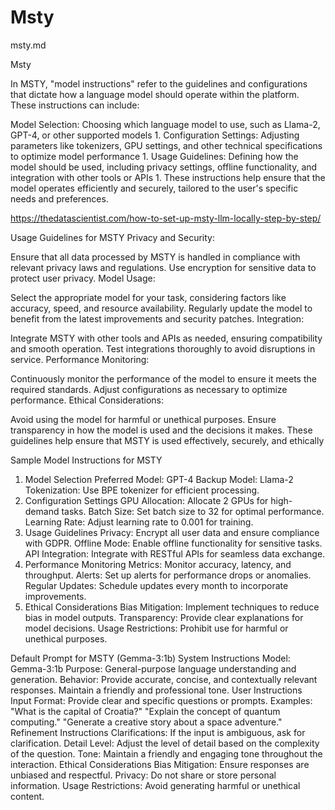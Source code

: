 # Msty

msty.md

Msty

In MSTY, "model instructions" refer to the guidelines and configurations that dictate how a language model should operate within the platform. These instructions can include:

Model Selection: Choosing which language model to use, such as Llama-2, GPT-4, or other supported models 1.
Configuration Settings: Adjusting parameters like tokenizers, GPU settings, and other technical specifications to optimize model performance 1.
Usage Guidelines: Defining how the model should be used, including privacy settings, offline functionality, and integration with other tools or APIs 1.
These instructions help ensure that the model operates efficiently and securely, tailored to the user's specific needs and preferences.

https://thedatascientist.com/how-to-set-up-msty-llm-locally-step-by-step/

Usage Guidelines for MSTY
Privacy and Security:

Ensure that all data processed by MSTY is handled in compliance with relevant privacy laws and regulations.
Use encryption for sensitive data to protect user privacy.
Model Usage:

Select the appropriate model for your task, considering factors like accuracy, speed, and resource availability.
Regularly update the model to benefit from the latest improvements and security patches.
Integration:

Integrate MSTY with other tools and APIs as needed, ensuring compatibility and smooth operation.
Test integrations thoroughly to avoid disruptions in service.
Performance Monitoring:

Continuously monitor the performance of the model to ensure it meets the required standards.
Adjust configurations as necessary to optimize performance.
Ethical Considerations:

Avoid using the model for harmful or unethical purposes.
Ensure transparency in how the model is used and the decisions it makes.
These guidelines help ensure that MSTY is used effectively, securely, and ethically

Sample Model Instructions for MSTY
1. Model Selection
Preferred Model: GPT-4
Backup Model: Llama-2
Tokenization: Use BPE tokenizer for efficient processing.
2. Configuration Settings
GPU Allocation: Allocate 2 GPUs for high-demand tasks.
Batch Size: Set batch size to 32 for optimal performance.
Learning Rate: Adjust learning rate to 0.001 for training.
3. Usage Guidelines
Privacy: Encrypt all user data and ensure compliance with GDPR.
Offline Mode: Enable offline functionality for sensitive tasks.
API Integration: Integrate with RESTful APIs for seamless data exchange.
4. Performance Monitoring
Metrics: Monitor accuracy, latency, and throughput.
Alerts: Set up alerts for performance drops or anomalies.
Regular Updates: Schedule updates every month to incorporate improvements.
5. Ethical Considerations
Bias Mitigation: Implement techniques to reduce bias in model outputs.
Transparency: Provide clear explanations for model decisions.
Usage Restrictions: Prohibit use for harmful or unethical purposes.


Default Prompt for MSTY (Gemma-3:1b)
System Instructions
Model: Gemma-3:1b
Purpose: General-purpose language understanding and generation.
Behavior: Provide accurate, concise, and contextually relevant responses. Maintain a friendly and professional tone.
User Instructions
Input Format: Provide clear and specific questions or prompts.
Examples:
"What is the capital of Croatia?"
"Explain the concept of quantum computing."
"Generate a creative story about a space adventure."
Refinement Instructions
Clarifications: If the input is ambiguous, ask for clarification.
Detail Level: Adjust the level of detail based on the complexity of the question.
Tone: Maintain a friendly and engaging tone throughout the interaction.
Ethical Considerations
Bias Mitigation: Ensure responses are unbiased and respectful.
Privacy: Do not share or store personal information.
Usage Restrictions: Avoid generating harmful or unethical content.
